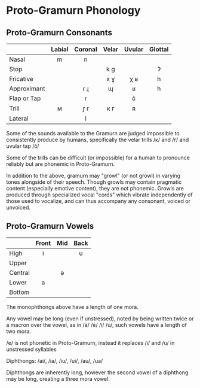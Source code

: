 # Proto-Gramurn Phonology

## Proto-Gramurn Consonants

|             | Labial | Coronal | Velar | Uvular | Glottal |
|:------------|:------:|:-------:|:-----:|:------:|:-------:|
| Nasal       |   m    |   n     |       |        |         |
| Stop        |        |         |  k g  |        |    ʔ    |
| Fricative   |        |         |  x ɣ  |  χ ʁ   |    h    |
| Approximant |        |  ɾ ɻ    |    ɰ  |    ʁ   |    h    |
| Flap or Tap |        |  ɾ      |       |    ɢ̆   |         |
| Trill       |   м    |  r̥ r    |  к г  |    ʀ   |         |
| Lateral     |        |    l    |       |        |         |

Some of the sounds available to the Gramurn are judged impossible to consistently produce by humans, specifically the velar trills /к/ and /г/ and uvular tap /ɢ̆/

Some of the trills can be difficult (or impossible) for a human to pronounce reliably but are phonemic in Proto-Gramurn.

In addition to the above, gramurn may "growl" (or not growl) in varying tones alongside of their speech. Though growls may contain pragmatic content (especially emotive content), they are not phonemic. Growls are produced through specialized vocal "cords" which vibrate independently of those used to vocalize, and can thus accompany any consonant, voiced or unvoiced.

## Proto-Gramurn Vowels

|  | Front | Mid | Back |
|:-|:-:|:-:|:-:|
| High | i | | u |
| Upper | | |
| Central | | ə | |
| Lower | a | |
| Bottom | | |

The monophthongs above have a length of one mora.

Any vowel may be long (even if unstressed), noted by being written twice or a macron over the vowel, as in /ā/ /ē/ /ī/ /ū/, such vowels have a length of two mora.

/e/ is not phonetic in Proto-Gramurn, instead it replaces /i/ and /u/ in unstressed syllables

Diphthongs: /ai/, /ia/, /iu/, /ui/, /au/, /ua/

Diphthongs are inherently long, however the second vowel of a diphthong may be long, creating a three mora vowel.
